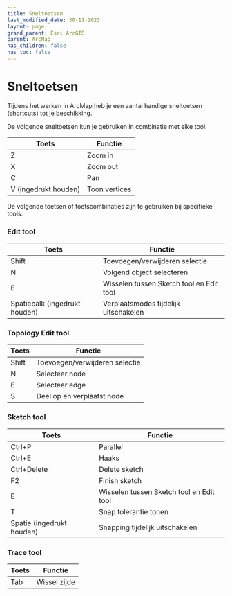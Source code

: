 ```yaml
---
title: Sneltoetsen
last_modified_date: 30-11-2023
layout: page
grand_parent: Esri ArcGIS
parent: ArcMap
has_children: false
has_toc: false
---
```


Sneltoetsen
===========

Tijdens het werken in ArcMap heb je een aantal handige sneltoetsen (shortcuts) tot je beschikking.

De volgende sneltoetsen kun je gebruiken in combinatie met elke tool:

| Toets | Functie |
| --- | --- |
| Z   | Zoom in |
| X   | Zoom out |
| C   | Pan |
| V (ingedrukt houden) | Toon vertices |

De volgende toetsen of toetscombinaties zijn te gebruiken bij specifieke tools:

### Edit tool

| Toets | Functie |
| --- | --- |
| Shift | Toevoegen/verwijderen selectie |
| N   | Volgend object selecteren |
| E   | Wisselen tussen Sketch tool en Edit tool |
| Spatiebalk (ingedrukt houden) | Verplaatsmodes tijdelijk uitschakelen |

### Topology Edit tool

| Toets | Functie |
| --- | --- |
| Shift | Toevoegen/verwijderen selectie |
| N   | Selecteer node |
| E   | Selecteer edge |
| S   | Deel op en verplaatst node |

### Sketch tool

| Toets | Functie |
| --- | --- |
| Ctrl+P | Parallel |
| Ctrl+E | Haaks |
| Ctrl+Delete | Delete sketch |
| F2  | Finish sketch |
| E   | Wisselen tussen Sketch tool en Edit tool |
| T   | Snap tolerantie tonen |
| Spatie (ingedrukt houden) | Snapping tijdelijk uitschakelen |

### Trace tool

| Toets | Functie |
| --- | --- |
| Tab | Wissel zijde |
